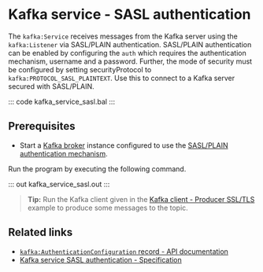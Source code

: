 # Kafka service - SASL authentication

The `kafka:Service` receives messages from the Kafka server using the `kafka:Listener` via SASL/PLAIN authentication. SASL/PLAIN authentication can be enabled by configuring the `auth` which requires the authentication mechanism, username and a password. Further, the mode of security must be configured by setting securityProtocol to `kafka:PROTOCOL_SASL_PLAINTEXT`. Use this to connect to a Kafka server secured with SASL/PLAIN.

::: code kafka_service_sasl.bal :::

## Prerequisites
- Start a [Kafka broker](https://kafka.apache.org/quickstart) instance configured to use the [SASL/PLAIN authentication mechanism](https://docs.confluent.io/platform/current/kafka/authentication_sasl/authentication_sasl_plain.html#sasl-plain-overview).

Run the program by executing the following command.

::: out kafka_service_sasl.out :::

>**Tip:** Run the Kafka client given in the [Kafka client - Producer SSL/TLS](/learn/by-example/kafka-client-producer-ssl) example to produce some messages to the topic.

## Related links
- [`kafka:AuthenticationConfiguration` record - API documentation](https://lib.ballerina.io/ballerinax/kafka/latest/records/AuthenticationConfiguration)
- [Kafka service SASL authentication - Specification](https://github.com/ballerina-platform/module-ballerinax-kafka/blob/master/docs/spec/spec.md#4312-secure-listener)
